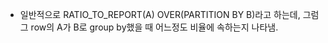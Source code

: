 - 일반적으로 RATIO_TO_REPORT(A) OVER(PARTITION BY B)라고 하는데, 그럼 그 row의 A가 B로 group by했을 때 어느정도 비율에 속하는지 나타냄.